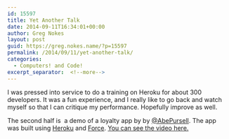 ```yaml
---
id: 15597
title: Yet Another Talk
date: 2014-09-11T16:34:01+00:00
author: Greg Nokes
layout: post
guid: https://greg.nokes.name/?p=15597
permalink: /2014/09/11/yet-another-talk/
categories:
  - Computers! and Code!
excerpt_separator:  <!--more-->
---
```

I was pressed into service to do a training on Heroku for about 300 developers. It was a fun experience, and I really like to go back and watch myself so that I can critique my performance. Hopefully improve as well.

<!--more-->


The second half is  a demo of a loyalty app by by <a href="https://twitter.com/AbePursell" target="_blank">@AbePursell</a>. The app was built using <a href="http://heroku.com">Heroku</a> and <a href="http://salesforce.com">Force</a>.
<a href="http://vimeo.com/102756160" >You can see the video here.</a> 

